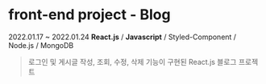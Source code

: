 # front-end project - Blog
2022.01.17 ~ 2022.01.24
**React.js** / **Javascript** / Styled-Component / Node.js / MongoDB

>로그인 및 게시글 작성, 조회, 수정, 삭제 기능이 구현된 React.js 블로그 프로젝트 
